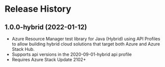 # Release History

## 1.0.0-hybrid (2022-01-12)

- Azure Resource Manager test library for Java (Hybrid) using API Profiles to allow building hybrid cloud solutions
that target both Azure and Azure Stack Hub.
- Supports api versions in the 2020-09-01-hybrid api profile
- Requires Azure Stack Update 2102+